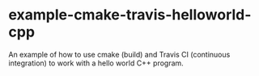 # example-cmake-travis-helloworld-cpp
An example of how to use cmake (build) and Travis CI (continuous integration) to work with a hello world C++ program.
